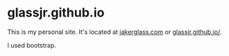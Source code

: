 # glassjr.github.io
This is my personal site. It's located at [jakerglass.com](http://jakerglass.com/) or [glassjr.github.io/](https://glassjr.github.io/).

I used bootstrap.
